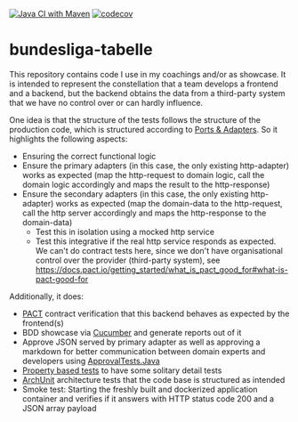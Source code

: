 [![Java CI with Maven](https://github.com/atruvia/bundesliga-tabelle/actions/workflows/maven.yml/badge.svg)](https://github.com/atruvia/bundesliga-tabelle/actions/workflows/maven.yml)
[![codecov](https://codecov.io/gh/atruvia/bundesliga-tabelle/graph/badge.svg?token=M28D715AGT)](https://codecov.io/gh/atruvia/bundesliga-tabelle)

# bundesliga-tabelle

This repository contains code I use in my coachings and/or as showcase. 
It is intended to represent the constellation that a team develops a frontend and a backend, but the backend obtains the data from a third-party system that we have no control over or can hardly influence. 

One idea is that the structure of the tests follows the structure of the production code, which is structured according to [Ports & Adapters](https://en.wikipedia.org/wiki/Hexagonal_architecture_(software)). 
So it highlights the following aspects: 
- Ensuring the correct functional logic
- Ensure the primary adapters (in this case, the only existing http-adapter) works as expected (map the http-request to domain logic, call the domain logic accordingly and maps the result to the http-response)
- Ensure the secondary adapters (in this case, the only existing http-adapter) works as expected (map the domain-data to the http-request, call the http server accordingly and maps the http-response to the domain-data)
  - Test this in isolation using a mocked http service
  - Test this integrative if the real http service responds as expected. We can't do contract tests here, since we don't have organisational control over the provider (third-party system), see https://docs.pact.io/getting_started/what_is_pact_good_for#what-is-pact-good-for

Additionally, it does: 
- [PACT](https://pact.io/) contract verification that this backend behaves as expected by the frontend(s)
- BDD showcase via [Cucumber](https://cucumber.io/) and generate reports out of it
- Approve JSON served by primary adapter as well as approving a markdown for better communication between domain experts and developers using [ApprovalTests.Java](https://github.com/approvals/ApprovalTests.Java)
- [Property based tests](https://jqwik.net/) to have some solitary detail tests
- [ArchUnit](https://www.archunit.org/) architecture tests that the code base is structured as intended
- Smoke test: Starting the freshly built and dockerized application container and verifies if it answers with HTTP status code 200 and a JSON array payload
